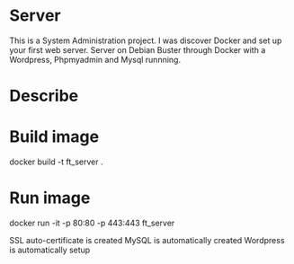 # Server

This is a System Administration project. I was discover Docker and set up your first web server.
Server on Debian Buster through Docker with a Wordpress, Phpmyadmin and Mysql runnning.

# Describe

# Build image
docker build -t ft_server .

# Run image
docker run -it -p 80:80 -p 443:443 ft_server

SSL auto-certificate is created
MySQL is automatically created
Wordpress is automatically setup
